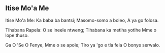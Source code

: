 ## Itise Mo'a Me

Itise Mo'a Me:
Ka baba ba bantsi;
Masomo-somo a boleo,
A ya go folosa.

Tlhabana Rapela:
O se ineele ntweng;
Tlhabana ka metlha yotlhe
Mme o lope thuso.

Ga O 'Se O Fenye,
Mme o se apole;
Tiro ya 'go e tla fela
O bonye serwalo.

